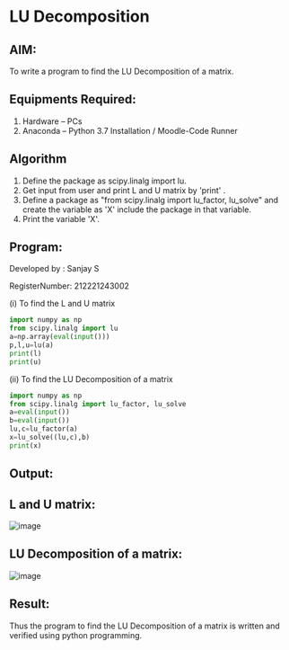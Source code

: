# LU Decomposition 

## AIM:
To write a program to find the LU Decomposition of a matrix.

## Equipments Required:
1. Hardware – PCs
2. Anaconda – Python 3.7 Installation / Moodle-Code Runner

## Algorithm
1. Define the package as scipy.linalg import lu.
2. Get input from user and print L and U matrix by 'print' .
3. Define a package as "from scipy.linalg import lu_factor, lu_solve" and create the variable as 'X' include the package in that variable.
4. Print the variable 'X'.

## Program:
Developed by  : Sanjay S 

RegisterNumber: 212221243002

(i) To find the L and U matrix
```python
import numpy as np
from scipy.linalg import lu
a=np.array(eval(input()))
p,l,u=lu(a)
print(l)
print(u)
```
(ii) To find the LU Decomposition of a matrix
```python
import numpy as np
from scipy.linalg import lu_factor, lu_solve
a=eval(input())
b=eval(input())
lu,c=lu_factor(a)
x=lu_solve((lu,c),b)
print(x)
```

## Output:
##  L and U matrix:
![image](https://github.com/sanjay5656/LU-Decomposition/assets/115128955/32c17c91-01f0-4cca-8a3f-05ad0d583734)

## LU Decomposition of a matrix:
![image](https://github.com/sanjay5656/LU-Decomposition/assets/115128955/f3848229-ebf6-4f71-81c1-99cca1d9073e)

## Result:
Thus the program to find the LU Decomposition of a matrix is written and verified using python programming.

